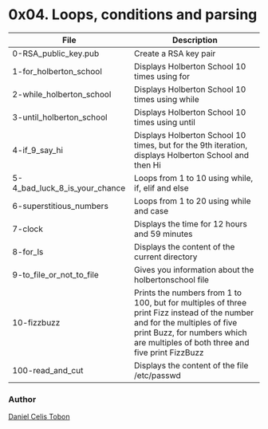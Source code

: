 # 0x04. Loops, conditions and parsing

| File | Description |
| ------ | ------ |
| 0-RSA_public_key.pub | Create a RSA key pair |
| 1-for_holberton_school | Displays Holberton School 10 times using for |
| 2-while_holberton_school | Displays Holberton School 10 times using while |
| 3-until_holberton_school | Displays Holberton School 10 times using until |
| 4-if_9_say_hi | Displays Holberton School 10 times, but for the 9th iteration, displays Holberton School and then Hi |
| 5-4_bad_luck_8_is_your_chance | Loops from 1 to 10 using while, if, elif and else |
| 6-superstitious_numbers | Loops from 1 to 20 using while and case |
| 7-clock | Displays the time for 12 hours and 59 minutes |
| 8-for_ls | Displays the content of the current directory |
| 9-to_file_or_not_to_file | Gives you information about the holbertonschool file |
| 10-fizzbuzz | Prints the numbers from 1 to 100, but for multiples of three print Fizz instead of the number and for the multiples of five print Buzz, for numbers which are multiples of both three and five print FizzBuzz |
| 100-read_and_cut | Displays the content of the file /etc/passwd |

### Author
[Daniel Celis Tobon](https://github.com/danicelistobon)
